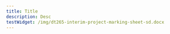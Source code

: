 ```yaml
---
title: Title
description: Desc
testWidget: /img/dt265-interim-project-marking-sheet-sd.docx
---
```


